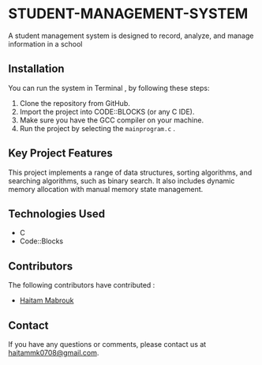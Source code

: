 # STUDENT-MANAGEMENT-SYSTEM

A student management system is designed to record, analyze, and manage information in a school

## Installation

You can run the system in Terminal , by following these steps:

1. Clone the repository from GitHub.
2. Import the project into CODE::BLOCKS (or any C IDE).
3. Make sure you have the GCC compiler on your machine.
4. Run the project by selecting the `mainprogram.c` .

## Key Project Features

This project implements a range of data structures, sorting algorithms, and searching algorithms, such as binary search. It also includes dynamic memory allocation with manual memory state management.


## Technologies Used

- C
- Code::Blocks

## Contributors

The following contributors have contributed :

- [Haitam Mabrouk](https://github.com/haitammabrouk)


## Contact

If you have any questions or comments, please contact us at [haitammk0708@gmail.com](mailto:haitammk0708@gmail.com).

